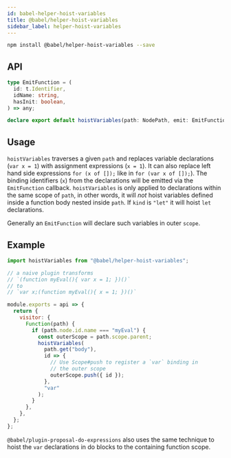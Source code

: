 ```yaml
---
id: babel-helper-hoist-variables
title: @babel/helper-hoist-variables
sidebar_label: helper-hoist-variables
---
```


```sh
npm install @babel/helper-hoist-variables --save
```

## API

```typescript
type EmitFunction = (
  id: t.Identifier,
  idName: string,
  hasInit: boolean,
) => any;

declare export default hoistVariables(path: NodePath, emit: EmitFunction, kind: "var" | "let" = "var");
```

## Usage

`hoistVariables` traverses a given `path` and replaces variable declarations (`var x = 1`) with assignment expressions (`x = 1`). It can also replace left hand side expressions `for (x of []);` like in `for (var x of []);`). The binding identifiers (`x`) from the declarations will be emitted via the `EmitFunction` callback. `hoistVariables` is only applied to declarations within the same scope of `path`, in other words, it will _not_ hoist variables defined inside a function body nested inside `path`. If `kind` is `"let"` it will hoist `let` declarations.

Generally an `EmitFunction` will declare such variables in outer `scope`.

## Example

```javascript
import hoistVariables from "@babel/helper-hoist-variables";

// a naive plugin transforms
// `(function myEval(){ var x = 1; })()`
// to
// `var x;(function myEval(){ x = 1; })()`

module.exports = api => {
  return {
    visitor: {
      Function(path) {
        if (path.node.id.name === "myEval") {
          const outerScope = path.scope.parent;
          hoistVariables(
            path.get("body"),
            id => {
              // Use Scope#push to register a `var` binding in
              // the outer scope
              outerScope.push({ id });
            },
            "var"
          );
        }
      },
    },
  };
};
```

`@babel/plugin-proposal-do-expressions` also uses the same technique to hoist the `var` declarations in do blocks to the containing function scope.
